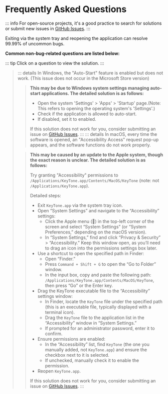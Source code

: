 # Frequently Asked Questions

::: info
For open-source projects, it's a good practice to search for solutions or submit new issues in [GitHub Issues](https://github.com/LuSrackhall/KeyTone/issues).
:::

Exiting via the system tray and reopening the application can resolve 99.99% of uncommon bugs.

**Common non-bug-related questions are listed below:**

::: tip
Click on a question to view the solution.
:::

> ::: details In Windows, the "Auto-Start" feature is enabled but does not work. (This issue does not occur in the Microsoft Store version)
> > **This may be due to Windows system settings managing auto-start applications. The detailed solution is as follows:**
> > * Open the system 'Settings' > 'Apps' > 'Startup' page.(Note: This refers to opening the operating system's 'Settings'.)
> > * Check if the application is allowed to auto-start.
> > * If disabled, set it to enabled.
> >
> > If this solution does not work for you, consider submitting an issue on [GitHub Issues](https://github.com/LuSrackhall/KeyTone/issues).
> :::
> ::: details In macOS, every time the software is opened, an "Accessibility Access" request pop-up appears, and the software functions do not work properly.
>
> > **This may be caused by an update to the Apple system, though the exact reason is unclear. The detailed solution is as follows:**
> >
> > Try granting "Accessibility" permissions to `/Applications/KeyTone.app/Contents/MacOS/KeyTone` (note: not `/Applications/KeyTone.app`).
> >
> > Detailed steps:
> > * Exit `KeyTone.app` via the system tray icon.
> > * Open “System Settings” and navigate to the “Accessibility” settings:
> >   * Click the Apple menu () in the top-left corner of the screen and select “System Settings” (or “System Preferences,” depending on the macOS version).
> >   * In “System Settings,” find and click “Privacy & Security” > “Accessibility.” Keep this window open, as you’ll need to drag an icon into the permissions settings box later.
> > * Use a shortcut to open the specified path in Finder:
> >   * Open “Finder.”
> >   * Press `Command + Shift + G` to open the “Go to Folder” window.
> >   * In the input box, copy and paste the following path: `/Applications/KeyTone.app/Contents/MacOS/KeyTone`, then press “Go” or the Enter key.
> > * Drag the KeyTone executable file to the “Accessibility” settings window:
> >   * In Finder, locate the `KeyTone` file under the specified path (this is an executable file, typically displayed with a terminal icon).
> >   * Drag the `KeyTone` file to the application list in the “Accessibility” window in “System Settings.”
> >   * If prompted for an administrator password, enter it to confirm.
> > * Ensure permissions are enabled:
> >   * In the “Accessibility” list, find `KeyTone` (the one you manually added, not `KeyTone.app`) and ensure the checkbox next to it is selected.
> >   * If unchecked, manually check it to enable the permission.
> > * Reopen `KeyTone.app`.
> >
> > If this solution does not work for you, consider submitting an issue on [GitHub Issues](https://github.com/LuSrackhall/KeyTone/issues).
> :::